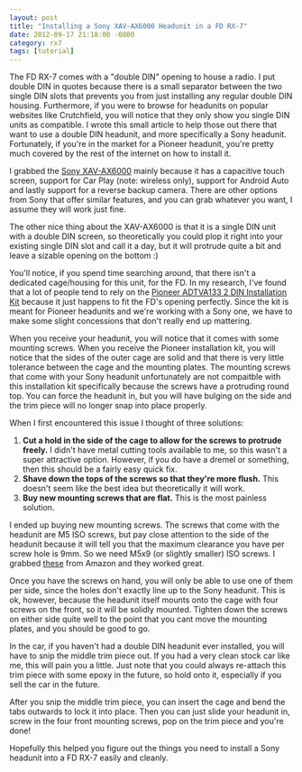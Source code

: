 ```yaml
---
layout: post
title: "Installing a Sony XAV-AX6000 Headunit in a FD RX-7"
date: 2012-09-17 21:18:00 -0800
category: rx7
tags: [tutorial]
---
```


The FD RX-7 comes with a "double DIN" opening to house a radio. I put double DIN in quotes because there is a small separator between the two single DIN slots that prevents you from just installing any regular double DIN housing. Furthermore, if you were to browse for headunits on popular websites like Crutchfield, you will notice that they only show you single DIN units as compatible. I wrote this small article to help those out there that want to use a double DIN headunit, and more specifically a Sony headunit. Fortunately, if you're in the market for a Pioneer headunit, you're pretty much covered by the rest of the internet on how to install it.

I grabbed the [Sony XAV-AX6000](https://www.sony.com/ug/electronics/in-car-receivers-players/xav-ax6000/specifications) mainly because it has a capacitive touch screen, support for Car Play (note: wireless only), support for Android Auto and lastly support for a reverse backup camera. There are other options from Sony that offer similar features, and you can grab whatever you want, I assume they will work just fine.

The other nice thing about the XAV-AX6000 is that it is a single DIN unit with a double DIN screen, so theoretically you could plop it right into your existing single DIN slot and call it a day, but it will protrude quite a bit and leave a sizable opening on the bottom :)

You'll notice, if you spend time searching around, that there isn't a dedicated cage/housing for this unit, for the FD. In my research, I've found that a lot of people tend to rely on the [Pioneer ADTVA133 2 DIN Installation Kit](https://www.amazon.com/dp/B000FE7Q5I) because it just happens to fit the FD's opening perfectly. Since the kit is meant for Pioneer headunits and we're working with a Sony one, we have to make some slight concessions that don't really end up mattering. 

When you receive your headunit, you will notice that it comes with some mounting screws. When you receive the Pioneer installation kit, you will notice that the sides of the outer cage are solid and that there is very little tolerance between the cage and the mounting plates. The mounting screws that come with your Sony headunit unfortunately are not compaitble with this installation kit specifically because the screws have a protruding round top. You can force the headunit in, but you  will have bulging on the side and the trim piece will no longer snap into place properly. 

When I first encountered this issue I thought of three solutions:

1. **Cut a hold in the side of the cage to allow for the screws to protrude freely.** I didn't have metal cutting tools available to me, so this wasn't a super attractive option. However, if you do have a dremel or something, then this should be a fairly easy quick fix.
2. **Shave down the tops of the screws so that they're more flush.** This doesn't seem like the best idea but theoretically it will work.
3. **Buy new mounting screws that are flat.** This is the most painless solution.

I ended up buying new mounting screws. The screws that come with the headunit are M5 ISO screws, but pay close attention to the side of the headunit because it will tell you that the maximum clearance you have per screw hole is 9mm. So we need M5x9 (or slightly smaller) ISO screws. I grabbed [these](https://www.amazon.com/dp/B00FMSBDYC) from Amazon and they worked great.

Once you have the screws on hand, you will only be able to use one of them per side, since the holes don't exactly line up to the Sony headunit. This is ok, however, because the headunit itself mounts onto the cage with four screws on the front, so it will be solidly mounted. Tighten down the screws on either side quite well to the point that you cant move the mounting plates, and you should be good to go.

In the car, if you haven't had a double DIN headunit ever installed, you will have to snip the middle trim piece out. If you had a very clean stock car like me, this will pain you a little. Just note that you could always re-attach this trim piece with some epoxy in the future, so hold onto it, especially if you sell the car in the future.

After you snip the middle trim piece, you can insert the cage and bend the tabs outwards to lock it into place. Then you can just slide your headunit in, screw in the four front mounting screws, pop on the trim piece and you're done!

Hopefully this helped you figure out the things you need to install a Sony headunit into a FD RX-7 easily and cleanly.  

